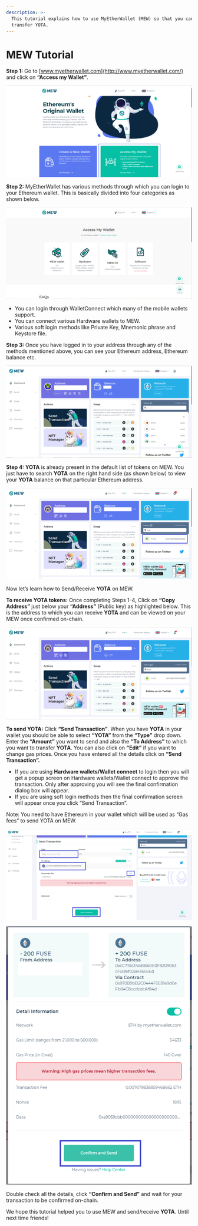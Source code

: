```yaml
---
description: >-
  This tutorial explains how to use MyEtherWallet (MEW) so that you can view and
  transfer YOTA.
---
```


# MEW Tutorial

**Step 1:** Go to [www.myetherwallet.com](http://www.myetherwallet.com/) and click on **“Access my Wallet”**.

![](../.gitbook/assets/2%20%283%29.png)

**Step 2:** MyEtherWallet has various methods through which you can login to your Ethereum wallet. This is basically divided into four categories as shown below.

![](../.gitbook/assets/1%20%282%29.png)

* You can login through WalletConnect which many of the mobile wallets support.
* You can connect various Hardware wallets to MEW.
* Various soft login methods like Private Key, Mnemonic phrase and Keystore file.

**Step 3:** Once you have logged in to your address through any of the methods mentioned above, you can see your Ethereum address, Ethereum balance etc.

![](../.gitbook/assets/6%20%283%29.png)

**Step 4: YOTA** is already present in the default list of tokens on MEW. You just have to search **YOTA** on the right hand side \(as shown below\) to view your **YOTA** balance on that particular Ethereum address.

![](../.gitbook/assets/7%20%282%29.png)

Now let’s learn how to Send/Receive **YOTA** on MEW.

**To receive YOTA tokens:** Once completing Steps 1-4, Click on **“Copy Address”** just below your **“Address”** \(Public key\) as highlighted below. This is the address to which you can receive **YOTA** and can be viewed on your MEW once confirmed on-chain.

![](../.gitbook/assets/8.png)

**To send YOTA:** Click **“Send Transaction”**. When you have **YOTA** in your wallet you should be able to select **“YOTA”** from the **“Type”** drop down. Enter the **“Amount”** you want to send and also the **“To Address”** to which you want to transfer **YOTA**. You can also click on **“Edit”** if you want to change gas prices. Once you have entered all the details click on **“Send Transaction”.**

* If you are using **Hardware wallets/Wallet connect** to login then you will get a popup screen on Hardware wallets/Wallet connect to approve the transaction. Only after approving you will see the final confirmation dialog box will appear.
*  If you are using soft login methods then the final confirmation screen will appear once you click “Send Transaction”.

Note: You need to have Ethereum in your wallet which will be used as “Gas fees” to send YOTA on MEW.

![](../.gitbook/assets/9%20%282%29.png)

![](../.gitbook/assets/10%20%281%29.png)

Double check all the details, click **“Confirm and Send”** and wait for your transaction to be confirmed on-chain.

We hope this tutorial helped you to use MEW and send/receive **YOTA**. Until next time friends!

